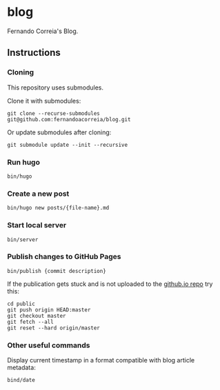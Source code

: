 # blog

Fernando Correia's Blog.


## Instructions

### Cloning

This repository uses submodules.

Clone it with submodules:

```
git clone --recurse-submodules git@github.com:fernandoacorreia/blog.git
```

Or update submodules after cloning:

```
git submodule update --init --recursive
```

### Run hugo

```
bin/hugo
```

### Create a new post

```
bin/hugo new posts/{file-name}.md
```

### Start local server

```
bin/server
```

### Publish changes to GitHub Pages

```
bin/publish {commit description}
```

If the publication gets stuck and is not uploaded to the [github.io repo](https://github.com/fernandoacorreia/fernandoacorreia.github.io) try this:

```
cd public
git push origin HEAD:master
git checkout master
git fetch --all
git reset --hard origin/master
```

### Other useful commands

Display current timestamp in a format compatible with blog article metadata:

```
bind/date
```
